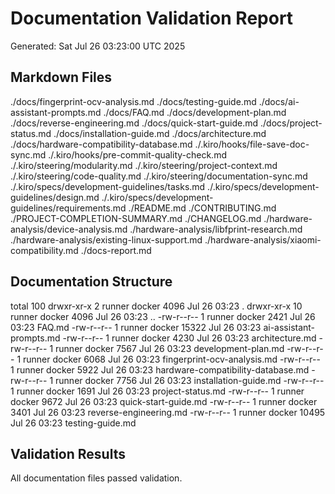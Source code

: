 # Documentation Validation Report
Generated: Sat Jul 26 03:23:00 UTC 2025

## Markdown Files
./docs/fingerprint-ocv-analysis.md
./docs/testing-guide.md
./docs/ai-assistant-prompts.md
./docs/FAQ.md
./docs/development-plan.md
./docs/reverse-engineering.md
./docs/quick-start-guide.md
./docs/project-status.md
./docs/installation-guide.md
./docs/architecture.md
./docs/hardware-compatibility-database.md
./.kiro/hooks/file-save-doc-sync.md
./.kiro/hooks/pre-commit-quality-check.md
./.kiro/steering/modularity.md
./.kiro/steering/project-context.md
./.kiro/steering/code-quality.md
./.kiro/steering/documentation-sync.md
./.kiro/specs/development-guidelines/tasks.md
./.kiro/specs/development-guidelines/design.md
./.kiro/specs/development-guidelines/requirements.md
./README.md
./CONTRIBUTING.md
./PROJECT-COMPLETION-SUMMARY.md
./CHANGELOG.md
./hardware-analysis/device-analysis.md
./hardware-analysis/libfprint-research.md
./hardware-analysis/existing-linux-support.md
./hardware-analysis/xiaomi-compatibility.md
./docs-report.md

## Documentation Structure
total 100
drwxr-xr-x  2 runner docker  4096 Jul 26 03:23 .
drwxr-xr-x 10 runner docker  4096 Jul 26 03:23 ..
-rw-r--r--  1 runner docker  2421 Jul 26 03:23 FAQ.md
-rw-r--r--  1 runner docker 15322 Jul 26 03:23 ai-assistant-prompts.md
-rw-r--r--  1 runner docker  4230 Jul 26 03:23 architecture.md
-rw-r--r--  1 runner docker  7567 Jul 26 03:23 development-plan.md
-rw-r--r--  1 runner docker  6068 Jul 26 03:23 fingerprint-ocv-analysis.md
-rw-r--r--  1 runner docker  5922 Jul 26 03:23 hardware-compatibility-database.md
-rw-r--r--  1 runner docker  7756 Jul 26 03:23 installation-guide.md
-rw-r--r--  1 runner docker  1691 Jul 26 03:23 project-status.md
-rw-r--r--  1 runner docker  9672 Jul 26 03:23 quick-start-guide.md
-rw-r--r--  1 runner docker  3401 Jul 26 03:23 reverse-engineering.md
-rw-r--r--  1 runner docker 10495 Jul 26 03:23 testing-guide.md

## Validation Results
All documentation files passed validation.
